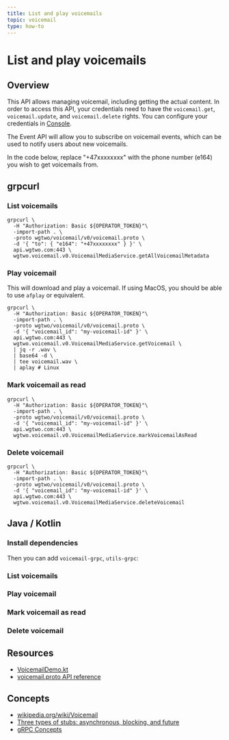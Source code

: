 ```yaml
---
title: List and play voicemails
topic: voicemail
type: how-to
---
```


# List and play voicemails

## Overview
This API allows managing voicemail, including getting the actual content. In order to access this API,
your credentials need to have the `voicemail.get`, `voicemail.update`, and `voicemail.delete` rights.
You can configure your credentials in [Console](https://console.wgtwo.com/api-keys-redirect).

The Event API will allow you to subscribe on voicemail events, which can be used to notify users about new voicemails.

<DemoConfigurer />

In the code below, replace "+47xxxxxxxx" with the phone number (e164) you wish to get voicemails from.

## grpcurl

### List voicemails
```shell script
grpcurl \
  -H "Authorization: Basic ${OPERATOR_TOKEN}"\
  -import-path . \
  -proto wgtwo/voicemail/v0/voicemail.proto \
  -d '{ "to": { "e164": "+47xxxxxxxx" } }' \
  api.wgtwo.com:443 \
  wgtwo.voicemail.v0.VoicemailMediaService.getAllVoicemailMetadata
```

### Play voicemail
This will download and play a voicemail. If using MacOS, you should be able to use `afplay` or equivalent.

```shell script
grpcurl \
  -H "Authorization: Basic ${OPERATOR_TOKEN}"\
  -import-path . \
  -proto wgtwo/voicemail/v0/voicemail.proto \
  -d '{ "voicemail_id": "my-voicemail-id" }' \
  api.wgtwo.com:443 \
  wgtwo.voicemail.v0.VoicemailMediaService.getVoicemail \
  | jq -r .wav \
  | base64 -d \
  | tee voicemail.wav \
  | aplay # Linux
```

### Mark voicemail as read
```shell script
grpcurl \
  -H "Authorization: Basic ${OPERATOR_TOKEN}"\
  -import-path . \
  -proto wgtwo/voicemail/v0/voicemail.proto \
  -d '{ "voicemail_id": "my-voicemail-id" }' \
  api.wgtwo.com:443 \
  wgtwo.voicemail.v0.VoicemailMediaService.markVoicemailAsRead
```

### Delete voicemail
```shell script
grpcurl \
  -H "Authorization: Basic ${OPERATOR_TOKEN}"\
  -import-path . \
  -proto wgtwo/voicemail/v0/voicemail.proto \
  -d '{ "voicemail_id": "my-voicemail-id" }' \
  api.wgtwo.com:443 \
  wgtwo.voicemail.v0.VoicemailMediaService.deleteVoicemail
```

## Java / Kotlin

### Install dependencies
<JitpackDependency />

Then you can add `voicemail-grpc`, `utils-grpc`:

<ClientDependencies :clients="['voicemail-grpc', 'utils-grpc']"/>

### List voicemails
<GithubCode fileUrl="https://github.com/working-group-two/docs.wgtwo.com/blob/master/examples/voicemail/src/main/kotlin/ListVoicemail.kt" />

### Play voicemail
<GithubCode fileUrl="https://github.com/working-group-two/docs.wgtwo.com/blob/master/examples/voicemail/src/main/kotlin/PlayVoicemail.kt" />

### Mark voicemail as read
<GithubCode fileUrl="https://github.com/working-group-two/docs.wgtwo.com/blob/master/examples/voicemail/src/main/kotlin/MarkVoicemailAsRead.kt" />

### Delete voicemail
<GithubCode fileUrl="https://github.com/working-group-two/docs.wgtwo.com/blob/master/examples/voicemail/src/main/kotlin/DeleteVoicemail.kt" />

## Resources
* [VoicemailDemo.kt](https://github.com/working-group-two/wgtwo-kotlin-code-snippets/blob/master/src/main/kotlin/com/wgtwo/example/voicemail/VoicemailDemo.kt)
* [voicemail.proto API reference](https://github.com/working-group-two/wgtwoapis/blob/master/wgtwo/voicemail/voicemail.proto)

## Concepts
* [wikipedia.org/wiki/Voicemail](https://en.wikipedia.org/wiki/Voicemail)
* [Three types of stubs: asynchronous, blocking, and future](https://grpc.io/docs/reference/java/generated-code/)
* [gRPC Concepts](https://grpc.io/docs/guides/concepts/)
